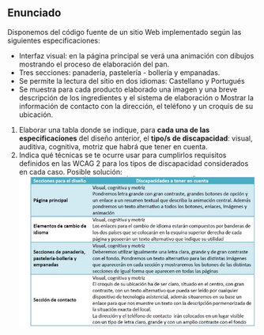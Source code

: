 ﻿
## Enunciado
Disponemos del código fuente de un sitio Web implementado según las siguientes especificaciones:

- Interfaz visual: en la página principal se verá una animación con dibujos mostrando el proceso de elaboración del pan.
- Tres secciones: panadería, pastelería - bollería y empanadas.
- Se permite la lectura del sitio en dos idiomas: Castellano y Portugués
- Se muestra para cada producto elaborado una imagen y una breve descripción de los ingredientes y el sistema de elaboración
o Mostrar la información de contacto con la dirección, el teléfono y un croquis de su ubicación.

1. Elaborar una tabla donde se indique, para **cada una de las especificaciones** del diseño anterior, el **tipo/s de discapacidad**: visual, auditiva, cognitiva, motriz que habrá que tener en cuenta.
2. Indica qué técnicas se te ocurre usar para cumplirlos  requisitos definidos en las WCAG 2 para los tipos de discapacidad considerados en cada caso.
Posible solución:
![secciones_discapac](secciones_discapac.JPG)


